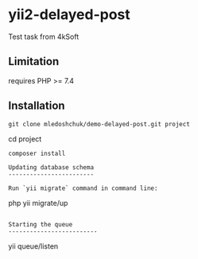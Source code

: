 yii2-delayed-post
==============

Test task from 4kSoft

Limitation
------------

requires PHP >= 7.4

Installation
------------
```
git clone mledoshchuk/demo-delayed-post.git project
```
cd project
```
composer install

Updating database schema
------------------------

Run `yii migrate` command in command line:

```
php yii migrate/up
```

Starting the queue
-------------------------

```
yii queue/listen
```
